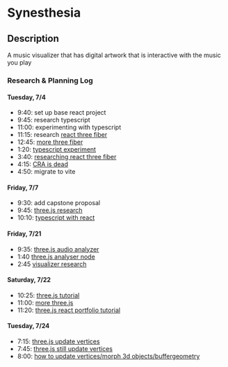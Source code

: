 # Synesthesia

## Description

A music visualizer that has digital artwork that is interactive with the music you play

### Research & Planning Log
#### Tuesday, 7/4
* 9:40: set up base react project
* 9:45: research typescript
* 11:00: experimenting with typescript
* 11:15: research [react three fiber](https://threejs-journey.com/lessons/what-are-react-and-react-three-fiber)
* 12:45: [more three fiber](https://www.youtube.com/watch?v=DPl34H2ISsk)
* 1:20: [typescript experiment](https://www.typescripttutorial.net/typescript-tutorial/setup-typescript/)
* 3:40: [researching react three fiber](https://docs.pmnd.rs/react-three-fiber/tutorials/typescript)
* 4:15: [CRA is dead](https://medium.com/@dawid.niegrebecki/create-react-app-is-dead-what-to-use-instead-fcdd46b70295)
* 4:50: migrate to vite

#### Friday, 7/7
* 9:30: add capstone proposal
* 9:45: [three.js research](https://discoverthreejs.com/book/first-steps/)
* 10:10: [typescript with react](https://www.freecodecamp.org/news/using-typescript-in-react-apps/)

#### Friday, 7/21
* 9:35: [three.js audio analyzer](https://threejs.org/docs/#api/en/audio/AudioAnalyser)
* 1:40 [three.js analyser node](https://developer.mozilla.org/en-US/docs/Web/API/AnalyserNode)
* 2:45 [visualizer research](https://medium.com/@mag_ops/music-visualiser-with-three-js-web-audio-api-b30175e7b5ba)

#### Saturday, 7/22
* 10:25: [three.js tutorial](https://www.youtube.com/watch?v=xJAfLdUgdc4&list=PLjcjAqAnHd1EIxV4FSZIiJZvsdrBc1Xho)
* 11:00: [more three.js](https://www.youtube.com/watch?v=XXzqSAt3UIw&list=PLjcjAqAnHd1EIxV4FSZIiJZvsdrBc1Xho&index=2)
* 11:20: [three.js react portfolio tutorial](https://www.youtube.com/watch?v=0fYi8SGA20k)

#### Tuesday, 7/24
* 7:15: [three.js update vertices](https://threejs.org/docs/#manual/en/introduction/How-to-update-things)
* 7:45: [three.js still update vertices](https://discourse.threejs.org/t/update-vertices-of-a-sphere/10863)
* 8:00: [how to update vertices/morph 3d objects/buffergeometry](https://www.youtube.com/watch?v=ZYi0xGp882I&t=98s)